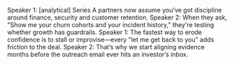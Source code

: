 Speaker 1: [analytical] Series A partners now assume you've got discipline around finance, security and customer retention.
Speaker 2: When they ask, "Show me your churn cohorts and your incident history," they're testing whether growth has guardrails.
Speaker 1: The fastest way to erode confidence is to stall or improvise—every "let me get back to you" adds friction to the deal.
Speaker 2: That’s why we start aligning evidence months before the outreach email ever hits an investor’s inbox.
